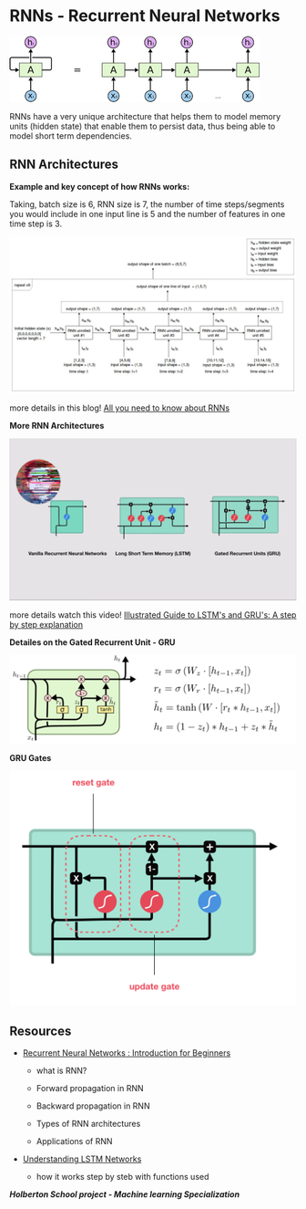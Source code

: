 # **RNNs - Recurrent Neural Networks**

![basic concept](./img/index.png)

RNNs have a very unique architecture that helps them to model memory units (hidden state) that enable them to persist data, thus being able to model short term dependencies.

## **RNN Architectures**

**Example and key concept of how RNNs works:**

Taking, batch size is 6, RNN size is 7, the number of time steps/segments you would include in one input line is 5 and the number of features in one time step is 3.

![](./img/unrolledRNN.jpeg)

more details in this blog! [All you need to know about RNNs](https://towardsdatascience.com/all-you-need-to-know-about-rnns-e514f0b00c7c)

**More RNN Architectures**

![vanilla_vs_lstm_vs_gru](./img/vanilla_lstm_gru.png)

more details watch this video! [Illustrated Guide to LSTM's and GRU's: A step by step explanation](https://www.youtube.com/watch?v=8HyCNIVRbSU)


**Detailes on the Gated Recurrent Unit - GRU**

![gru](./img/GRU.png)

**GRU Gates**

![gru_gates](./img/grugates.png)
## **Resources**

* [Recurrent Neural Networks : Introduction for Beginners](https://www.analyticsvidhya.com/blog/2021/06/recurrent-neural-networks-introduction-for-beginners/)
	* what is RNN?

    * Forward propagation in RNN

    * Backward propagation in RNN

    * Types of RNN architectures

    * Applications of RNN

* [Understanding LSTM Networks](http://colah.github.io/posts/2015-08-Understanding-LSTMs/)
	* how it works step by steb with functions used


***Holberton School project - Machine learning Specialization***